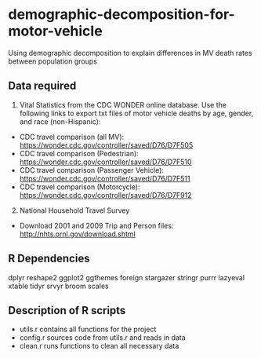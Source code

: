 # demographic-decomposition-for-motor-vehicle
Using demographic decomposition to explain differences in MV death rates between population groups

Data required
------

1) Vital Statistics from the CDC WONDER online database. Use the following links to export txt files of motor vehicle deaths by age, gender, and race (non-Hispanic):
* CDC travel comparison (all MV): https://wonder.cdc.gov/controller/saved/D76/D7F505
* CDC travel comparison (Pedestrian): https://wonder.cdc.gov/controller/saved/D76/D7F510
* CDC travel comparison (Passenger Vehicle): https://wonder.cdc.gov/controller/saved/D76/D7F511
* CDC travel comparison (Motorcycle): https://wonder.cdc.gov/controller/saved/D76/D7F912

2) National Household Travel Survey
* Download 2001 and 2009 Trip and Person files: http://nhts.ornl.gov/download.shtml

R Dependencies
--------
dplyr
reshape2
ggplot2
ggthemes
foreign
stargazer
stringr
purrr
lazyeval
xtable
tidyr
srvyr
broom
scales 

Description of R scripts
-------
- utils.r contains all functions for the project
- config.r sources code from utils.r and reads in data
- clean.r runs functions to clean all necessary data 
